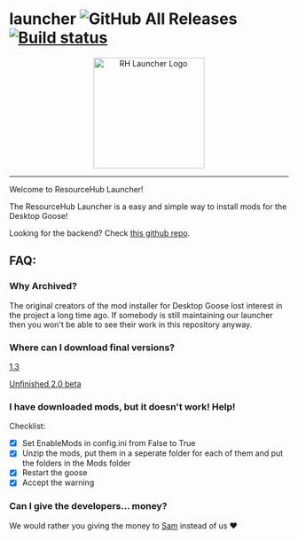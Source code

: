 
# launcher ![GitHub All Releases](https://img.shields.io/github/downloads/desktopgooseunofficial/launcher/total)  [![Build status](https://ci.appveyor.com/api/projects/status/q2iccrkgxriosdmd?svg=true)](https://ci.appveyor.com/project/VukAnd/launcher)

<p align="center">
<img width="200" height="200" alt="RH Launcher Logo" src="https://i.imgur.com/ma8iAVM.png">
</p>

---

Welcome to ResourceHub Launcher!

The ResourceHub Launcher is a easy and simple way to install mods for the Desktop Goose!

Looking for the backend? Check [this github repo](https://github.com/desktopgooseunofficial/launcher-backend). 

## FAQ:

### Why Archived?

The original creators of the mod installer for Desktop Goose lost interest in the project a long time ago. If somebody is still maintaining our launcher then you won't be able to see their work in this repository anyway.

### Where can I download final versions?

[1.3](https://github.com/DesktopGooseUnofficial/launcher/releases/download/v1.3/ResourceHubLauncher.exe)

[Unfinished 2.0 beta](https://github.com/ResourceHubLauncher/nightly/releases/download/nightly-2/ResourceHubLauncher.exe)

### I have downloaded mods, but it doesn't work! Help!

Checklist:

- [x] Set EnableMods in config.ini from False to True
- [x] Unzip the mods, put them in a seperate folder for each of them and put the folders in the Mods folder
- [x] Restart the goose
- [x] Accept the warning

### Can I give the developers... money?

We would rather you giving the money to [Sam](https://patreon.com/sammakesthings) instead of us ❤
